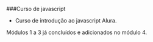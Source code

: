 ###Curso de javascript

- Curso de introdução ao javascript Alura.

Módulos 1 a 3 já concluídos e adicionados no módulo 4.
